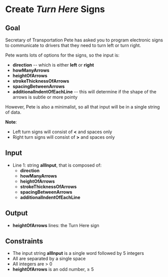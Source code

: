# Create _Turn Here_ Signs

## Goal

Secretary of Transportation Pete has asked you to program electronic signs
to communicate to drivers that they need to turn left or turn right.

Pete wants lots of options for the signs, so the input is:

-   **direction** -- which is either **left** or **right**
-   **howManyArrows**
-   **heightOfArrows**
-   **strokeThicknessOfArrows**
-   **spacingBetweenArrows**
-   **additionalIndentOfEachLine** -- this will determine if the shape of the
    arrows is subtle or more pointy

However, Pete is also a minimalist, so all that input will be in a single
string of data.

**Note**:

-   Left turn signs will consist of **<** and spaces only
-   Right turn signs will consist of **>** and spaces only

## Input

-   Line 1: string **allInput**, that is composed of:
    -   **direction**
    -   **howManyArrows**
    -   **heightOfArrows**
    -   **strokeThicknessOfArrows**
    -   **spacingBetweenArrows**
    -   **additionalIndentOfEachLine**

## Output

-   **heightOfArrows** lines: the Turn Here sign

## Constraints

-   The input string **allInput** is a single word followed by 5 integers
-   All are separated by a single space
-   All integers are &gt; 0
-   **heightOfArrows** is an odd number, &geq; 5
